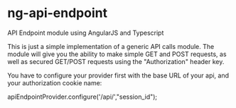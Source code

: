 # ng-api-endpoint
API Endpoint module using AngularJS and Typescript

This is just a simple implementation of a generic API calls module.
The module will give you the ability to make simple GET and POST requests, as well as secured GET/POST requests using the "Authorization" header key. 

You have to configure your provider first with the base URL of your api, and your authorization cookie name:

apiEndpointProvider.configure('/api/',"session_id");
